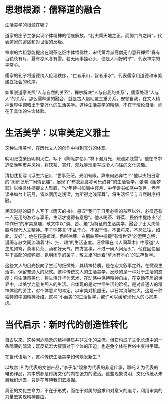 # 思想根源：儒释道的融合

生活美学的根源在哪？

道家的庄子主张实现个体精神的彻底解放，“若夫乘天地之正，而御六气之辩”，代表道家的逍遥和对世俗的反叛。

禅宗的六祖慧能提出在喝茶吃饭中体悟佛性，宋代黄龙派高僧无门慧开禅师“春有百花秋有月，夏有凉风冬有雪。若无闲事挂心头，便是人间好时节”，代表禅宗的平常心。

儒家的孔子将道德纳入伦理秩序，“仁者乐山，智者乐水”，代表儒家用道德和审美建立社会的秩序。

如果说道家关照“人与自然的关系”，禅宗解决“人与自我的关系”，儒家处理“人与人”的关系，那么儒释道的融合，就是古人借助这三重关系，安顿自我，在文人精神世界中调和出千变万化的生活美学。这种生活美学的精髓，不在于理论自洽，而在于具体的生命体验。

# 生活美学：以审美定义雅士

这种生活美学，在历代文人的创作中得到充分的体现。

晚明张岱亲历明朝灭亡，写下《陶庵梦忆》，”林下漏月光，疏疏如残雪”。他在书中追忆晚明市井风物，将饮茶、赏灯、观戏等琐事写成令人向往的文化逸趣。

清初沈复写《浮生六记》，“世事茫茫，光阴有限，算来何必奔忙？”他以夫妇日常的“闺房记乐”“闲情记趣”，展现了“布衣蔬食亦可乐终身”的生活哲学。张潮《幽梦影》以格言体捕捉文人雅趣，“少年读书如隙中窥月，中年读书如庭中望月，老年读书如台上玩月，皆以阅历之浅深，为所得之浅深耳”，将生活细节与自然时序相融。

民国时期的周作人写下《雨天的书》，感叹“我们于日用必需的东西以外，必须还有一点无用的游戏与享乐，生活才觉得有意思”。他从喝茶、野菜、民俗中提炼出“苦中作乐”的审美意趣，散文中以"淡、苦、趣"为特征的生活美学，融合了士大夫情趣与现代人文精神。丰子恺笑言“不乱于心，不困于情，不畏将来，不念过往，如此，安好”，他在孩童嬉戏、杨柳抽芽、白鹅曲项中捕捉“有情世界”的澄明之境，漫画与散文间流淌着“朴、拙、趣”的生活态度。汪曾祺在《人间草木》中写道“人生忽如寄，莫辜负茶、汤和好天气。四方食事，不过一碗人间烟火”，他在回忆里写下高邮的咸鸭蛋、昆明雨季的菌子，散文里闪烁着“草木有本心”的生存哲学。

这些文人的目光投向了生活的细微处，其精神特质，是在宏大叙事之外，在微观生活中，保留普通人的悲欢。这种传统文人的生活美学，反映的是一种对于生活的态度：将生活审美化，将生活升华为艺术，在动荡中保持精神自由，在变动不居的世界中，以美学力量关照人的生活。它体现的是对世俗生活的珍视，是对普通人的精神体验的关注，对个体意义的肯定。以审美对抗虚无，以日常消解宏大，这是一种独特的中国精神脉络。这种”小而美“的生活哲学，或许可以缓解现代人的心灵焦虑。

# 当代启示：新时代的创造性转化

自古以来，这种闲适隐逸的精神特质并非文化的主流，但它构成了文化长流中的一条隐藏的暗流：既反抗宏大叙事对于个体的压迫，也避免个体在世俗中变得平庸。

在当代语境下，这种传统生活美学如何焕发新生？

以故宫 IP 为代表的文创产品，”李子柒“现象为代表的非遗传承，哪吒 2 为代表的电影作品，其本质都是传统文化的内在张力的激活。这些现象说明，文化传统从未离我们远去，只是在等待我们去发掘。

真正的文化生命力，不在于形式，而在于对美的追求和对意义的追寻，利用审美的力量去实现精神自由。